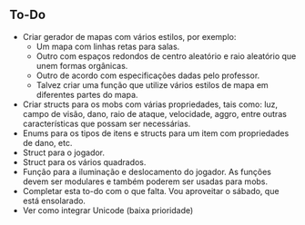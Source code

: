 ## To-Do

* Criar gerador de mapas com vários estilos, por exemplo:
  * Um mapa com linhas retas para salas.
  * Outro com espaços redondos de centro aleatório e raio aleatório que unem formas orgânicas.
  * Outro de acordo com especificações dadas pelo professor.
  * Talvez criar uma função que utilize vários estilos de mapa em diferentes partes do mapa.
* Criar structs para os mobs com várias propriedades, tais como: luz, campo de visão, dano, raio de ataque, velocidade, aggro, entre outras características que possam ser necessárias.
* Enums para os tipos de itens e structs para um item com propriedades de dano, etc.
* Struct para o jogador.
* Struct para os vários quadrados.
* Função para a iluminação e deslocamento do jogador. As funções devem ser modulares e também poderem ser usadas para mobs.
* Completar esta to-do com o que falta. Vou aproveitar o sábado, que está ensolarado.
* Ver como integrar Unicode (baixa prioridade)